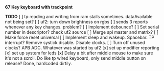 __67 Key keyboard with trackpoint__


__TODO__
[ ] tp reading and writing from ram stalls sometimes. dataAvailable not being set?
[ ] uf2: turn down brightness on rgbs
[ ] sends 3 reports whenever any key changes. problem?
[ ] Implement debounce?
[ ] Set serial number in descriptor? check uf2 source
[ ] Merge spi master and matrix?
[ ] Make force reset universal
[ ] Implement sleep and wakeup. Spacebar. TP interrupt? Remove systick disable. Disable clocks.
[ ] Turn off unused clocks? APB ADC. Whatever was started by uf2
[x] set up modifier reporting
[x] set up system for leds
[x] Delay a bit after middle mouse to make sure it's not a scroll. Do like tp wired keyboard, only send middle button on release? Done, hardcoded dirtily. 
